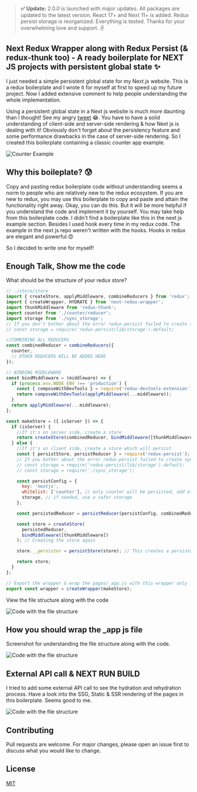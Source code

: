 > **✅ Update:** 2.0.0 is launched with major updates. All packages are updated to the latest version. React 17+ and Next 11+ is added. Redux persist storage is reorganized. Everything is tested. Thanks for your overwhelming love and support. ✌

## Next Redux Wrapper along with Redux Persist (& redux-thunk too) - A ready boilerplate for NEXT JS projects with persistent global state ✨

I just needed a simple persistent global state for my Next.js website. This is a redux boilerplate and I wrote it for myself at first to speed up my future project. Now I added extensive comment to help people understanding the whole implementation.

Using a persistent global state in a Next js website is much more daunting than I thought! See my angry [tweet](https://twitter.com/fazlulkarimweb/status/1266463218265812992) 😂. You have to have a solid understanding of client-side and server-side rendering & how Next js is dealing with it! Obviously don't forget about the persistency feature and some performance drawbacks in the case of server-side rendering. So I created this boilerplate containing a classic counter app example.

![Counter Example](https://github.com/fazlulkarimweb/with-next-redux-wrapper-redux-persist/blob/master/public/Homepage.gif?raw=true)

## Why this boileplate? 😰

Copy and pasting redux boilerplate code without understanding seems a norm to people who are relatively new to the redux ecosystem. If you are new to redux, you may use this boilerplate to copy and paste and attain the functionality right away. Okay, you can do this. But it will be more helpful if you understand the code and implement it by yourself. You may take help from this boilerplate code. I didn't find a boilerplate like this in the next js example section. Besides I used hook every time in my redux code. The example in the next js repo weren't written with the hooks. Hooks in redux are elegant and powerful.😍

So I decided to write one for myself!

## Enough Talk, Show me the code

What should be the structure of your redux store?

```javascript
// ./store/store
import { createStore, applyMiddleware, combineReducers } from 'redux';
import { createWrapper, HYDRATE } from 'next-redux-wrapper';
import thunkMiddleware from 'redux-thunk';
import counter from './counter/reducer';
import storage from './sync_storage';
// If you don't bother about the error redux-persist failed to create sync storage. falling back to noop storage...uncomment the next line and comment out the previous import. See more on - https://github.com/vercel/next.js/discussions/15687
// const storage = require('redux-persist/lib/storage').default;

//COMBINING ALL REDUCERS
const combinedReducer = combineReducers({
  counter,
  // OTHER REDUCERS WILL BE ADDED HERE
});

// BINDING MIDDLEWARE
const bindMiddleware = (middleware) => {
  if (process.env.NODE_ENV !== 'production') {
    const { composeWithDevTools } = require('redux-devtools-extension');
    return composeWithDevTools(applyMiddleware(...middleware));
  }
  return applyMiddleware(...middleware);
};

const makeStore = ({ isServer }) => {
  if (isServer) {
    //If it's on server side, create a store
    return createStore(combinedReducer, bindMiddleware([thunkMiddleware]));
  } else {
    //If it's on client side, create a store which will persist
    const { persistStore, persistReducer } = require('redux-persist');
    // If you bother about the error redux-persist failed to create sync storage. falling back to noop storage....comment the next line and uncomment the second line. See more on - https://github.com/vercel/next.js/discussions/15687 Though it's a unresolved issue in many instances.
    // const storage = require('redux-persist/lib/storage').default;
    // const storage = require('./sync_storage');

    const persistConfig = {
      key: 'nextjs',
      whitelist: ['counter'], // only counter will be persisted, add other reducers if needed
      storage, // if needed, use a safer storage
    };

    const persistedReducer = persistReducer(persistConfig, combinedReducer); // Create a new reducer with our existing reducer

    const store = createStore(
      persistedReducer,
      bindMiddleware([thunkMiddleware])
    ); // Creating the store again

    store.__persistor = persistStore(store); // This creates a persistor object & push that persisted object to .__persistor, so that we can avail the persistability feature

    return store;
  }
};

// Export the wrapper & wrap the pages/_app.js with this wrapper only
export const wrapper = createWrapper(makeStore);
```

View the file structure along with the code

![Code with the file structure](https://github.com/fazlulkarimweb/with-next-redux-wrapper-redux-persist/blob/master/public/_appjs.png?raw=true)

## How you should wrap the \_app js file

Screenshot for understanding the file structure along with the code.

![Code with the file structure](https://github.com/fazlulkarimweb/with-next-redux-wrapper-redux-persist/blob/master/public/next%20app%20wrapper.png?raw=true)

## External API call & NEXT RUN BUILD

I tried to add some external API call to see the hydration and rehydration process. Have a look into the SSG, Static & SSR rendering of the pages in this boilerplate. Seems good to me.

![Code with the file structure](https://github.com/fazlulkarimweb/with-next-redux-wrapper-redux-persist/blob/master/public/Next_Build.png?raw=true)

## Contributing

Pull requests are welcome. For major changes, please open an issue first to discuss what you would like to change.

## License

[MIT](https://choosealicense.com/licenses/mit/)
